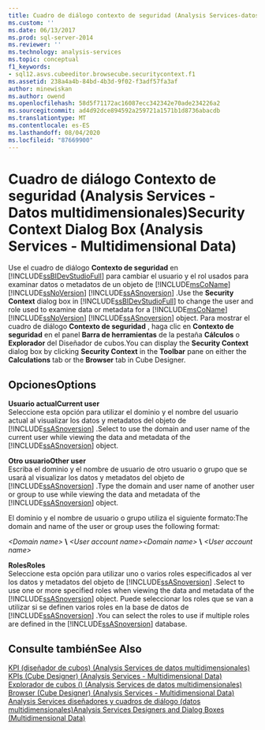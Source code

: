 ```yaml
---
title: Cuadro de diálogo contexto de seguridad (Analysis Services-datos multidimensionales) | Microsoft Docs
ms.custom: ''
ms.date: 06/13/2017
ms.prod: sql-server-2014
ms.reviewer: ''
ms.technology: analysis-services
ms.topic: conceptual
f1_keywords:
- sql12.asvs.cubeeditor.browsecube.securitycontext.f1
ms.assetid: 238a4a4b-84bd-4b3d-9f02-f3adf57fa3af
author: minewiskan
ms.author: owend
ms.openlocfilehash: 58d5f71172ac16087ecc342342e70ade234226a2
ms.sourcegitcommit: ad4d92dce894592a259721a1571b1d8736abacdb
ms.translationtype: MT
ms.contentlocale: es-ES
ms.lasthandoff: 08/04/2020
ms.locfileid: "87669900"
---
```

# <a name="security-context-dialog-box-analysis-services---multidimensional-data"></a><span data-ttu-id="88088-102">Cuadro de diálogo Contexto de seguridad (Analysis Services - Datos multidimensionales)</span><span class="sxs-lookup"><span data-stu-id="88088-102">Security Context Dialog Box (Analysis Services - Multidimensional Data)</span></span>
  <span data-ttu-id="88088-103">Use el cuadro de diálogo **Contexto de seguridad** en [!INCLUDE[ssBIDevStudioFull](../includes/ssbidevstudiofull-md.md)] para cambiar el usuario y el rol usados para examinar datos o metadatos de un objeto de [!INCLUDE[msCoName](../includes/msconame-md.md)] [!INCLUDE[ssNoVersion](../includes/ssnoversion-md.md)] [!INCLUDE[ssASnoversion](../includes/ssasnoversion-md.md)] .</span><span class="sxs-lookup"><span data-stu-id="88088-103">Use the **Security Context** dialog box in [!INCLUDE[ssBIDevStudioFull](../includes/ssbidevstudiofull-md.md)] to change the user and role used to examine data or metadata for a [!INCLUDE[msCoName](../includes/msconame-md.md)] [!INCLUDE[ssNoVersion](../includes/ssnoversion-md.md)] [!INCLUDE[ssASnoversion](../includes/ssasnoversion-md.md)] object.</span></span> <span data-ttu-id="88088-104">Para mostrar el cuadro de diálogo **Contexto de seguridad** , haga clic en **Contexto de seguridad** en el panel **Barra de herramientas** de la pestaña **Cálculos** o **Explorador** del Diseñador de cubos.</span><span class="sxs-lookup"><span data-stu-id="88088-104">You can display the **Security Context** dialog box by clicking **Security Context** in the **Toolbar** pane on either the **Calculations** tab or the **Browser** tab in Cube Designer.</span></span>  
  
## <a name="options"></a><span data-ttu-id="88088-105">Opciones</span><span class="sxs-lookup"><span data-stu-id="88088-105">Options</span></span>  
 <span data-ttu-id="88088-106">**Usuario actual**</span><span class="sxs-lookup"><span data-stu-id="88088-106">**Current user**</span></span>  
 <span data-ttu-id="88088-107">Seleccione esta opción para utilizar el dominio y el nombre del usuario actual al visualizar los datos y metadatos del objeto de [!INCLUDE[ssASnoversion](../includes/ssasnoversion-md.md)] .</span><span class="sxs-lookup"><span data-stu-id="88088-107">Select to use the domain and user name of the current user while viewing the data and metadata of the [!INCLUDE[ssASnoversion](../includes/ssasnoversion-md.md)] object.</span></span>  
  
 <span data-ttu-id="88088-108">**Otro usuario**</span><span class="sxs-lookup"><span data-stu-id="88088-108">**Other user**</span></span>  
 <span data-ttu-id="88088-109">Escriba el dominio y el nombre de usuario de otro usuario o grupo que se usará al visualizar los datos y metadatos del objeto de [!INCLUDE[ssASnoversion](../includes/ssasnoversion-md.md)] .</span><span class="sxs-lookup"><span data-stu-id="88088-109">Type the domain and user name of another user or group to use while viewing the data and metadata of the [!INCLUDE[ssASnoversion](../includes/ssasnoversion-md.md)] object.</span></span>  
  
 <span data-ttu-id="88088-110">El dominio y el nombre de usuario o grupo utiliza el siguiente formato:</span><span class="sxs-lookup"><span data-stu-id="88088-110">The domain and name of the user or group uses the following format:</span></span>  
  
 <span data-ttu-id="88088-111">*\<Domain name>* **\\** *\<User account name>*</span><span class="sxs-lookup"><span data-stu-id="88088-111">*\<Domain name>* **\\** *\<User account name>*</span></span>  
  
 <span data-ttu-id="88088-112">**Roles**</span><span class="sxs-lookup"><span data-stu-id="88088-112">**Roles**</span></span>  
 <span data-ttu-id="88088-113">Seleccione esta opción para utilizar uno o varios roles especificados al ver los datos y metadatos del objeto de [!INCLUDE[ssASnoversion](../includes/ssasnoversion-md.md)] .</span><span class="sxs-lookup"><span data-stu-id="88088-113">Select to use one or more specified roles when viewing the data and metadata of the [!INCLUDE[ssASnoversion](../includes/ssasnoversion-md.md)] object.</span></span> <span data-ttu-id="88088-114">Puede seleccionar los roles que se van a utilizar si se definen varios roles en la base de datos de [!INCLUDE[ssASnoversion](../includes/ssasnoversion-md.md)] .</span><span class="sxs-lookup"><span data-stu-id="88088-114">You can select the roles to use if multiple roles are defined in the [!INCLUDE[ssASnoversion](../includes/ssasnoversion-md.md)] database.</span></span>  
  
## <a name="see-also"></a><span data-ttu-id="88088-115">Consulte también</span><span class="sxs-lookup"><span data-stu-id="88088-115">See Also</span></span>  
 <span data-ttu-id="88088-116">[KPI &#40;diseñador de cubos&#41; &#40;Analysis Services de datos multidimensionales&#41;](kpis-cube-designer-analysis-services-multidimensional-data.md) </span><span class="sxs-lookup"><span data-stu-id="88088-116">[KPIs &#40;Cube Designer&#41; &#40;Analysis Services - Multidimensional Data&#41;](kpis-cube-designer-analysis-services-multidimensional-data.md) </span></span>  
 <span data-ttu-id="88088-117">[Explorador de cubos &#40;&#41; &#40;Analysis Services de datos multidimensionales&#41;](browser-cube-designer-analysis-services-multidimensional-data.md) </span><span class="sxs-lookup"><span data-stu-id="88088-117">[Browser &#40;Cube Designer&#41; &#40;Analysis Services - Multidimensional Data&#41;](browser-cube-designer-analysis-services-multidimensional-data.md) </span></span>  
 [<span data-ttu-id="88088-118">Analysis Services diseñadores y cuadros de diálogo &#40;datos multidimensionales&#41;</span><span class="sxs-lookup"><span data-stu-id="88088-118">Analysis Services Designers and Dialog Boxes &#40;Multidimensional Data&#41;</span></span>](analysis-services-designers-and-dialog-boxes-multidimensional-data.md)  
  
  
